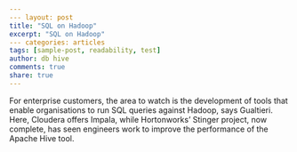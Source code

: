 ```yaml
---
--- layout: post
title: "SQL on Hadoop"
excerpt: "SQL on Hadoop"
--- categories: articles
tags: [sample-post, readability, test]
author: db hive
comments: true
share: true
---
```



For enterprise customers, the area to watch is the development of tools that enable organisations to run SQL queries against Hadoop, says Gualtieri. Here, Cloudera offers Impala, while Hortonworks’ Stinger project, now complete, has seen engineers work to improve the performance of the Apache Hive tool.
